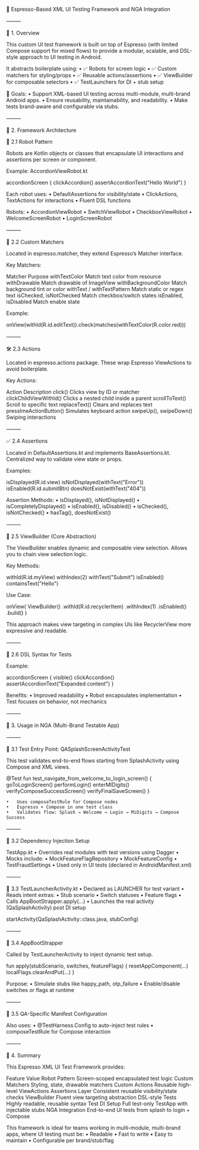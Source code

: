 📄 Espresso-Based XML UI Testing Framework and NGA Integration

⸻

🔹 1. Overview

This custom UI test framework is built on top of Espresso (with limited Compose support for mixed flows) to provide a modular, scalable, and DSL-style approach to UI testing in Android.

It abstracts boilerplate using:
	•	✅ Robots for screen logic
	•	✅ Custom matchers for styling/props
	•	✅ Reusable actions/assertions
	•	✅ ViewBuilder for composable selectors
	•	✅ TestLaunchers for DI + stub setup

🔧 Goals:
	•	Support XML-based UI testing across multi-module, multi-brand Android apps.
	•	Ensure reusability, maintainability, and readability.
	•	Make tests brand-aware and configurable via stubs.

⸻

🔹 2. Framework Architecture

🧱 2.1 Robot Pattern

Robots are Kotlin objects or classes that encapsulate UI interactions and assertions per screen or component.

Example: AccordionViewRobot.kt

accordionScreen {
    clickAccordion()
    assertAccordionText("Hello World")
}

Each robot uses:
	•	DefaultAssertions for visibility/state
	•	ClickActions, TextActions for interactions
	•	Fluent DSL functions

Robots:
	•	AccordionViewRobot
	•	SwitchViewRobot
	•	CheckboxViewRobot
	•	WelcomeScreenRobot
	•	LoginScreenRobot

⸻

🧩 2.2 Custom Matchers

Located in espresso.matcher, they extend Espresso’s Matcher<View> interface.

Key Matchers:

Matcher	Purpose
withTextColor	Match text color from resource
withDrawable	Match drawable of ImageView
withBackgroundColor	Match background tint or color
withText / withTextPattern	Match static or regex text
isChecked, isNotChecked	Match checkbox/switch states
isEnabled, isDisabled	Match enable state

Example:

onView(withId(R.id.editText)).check(matches(withTextColor(R.color.red)))


⸻

🛠️ 2.3 Actions

Located in espresso.actions package. These wrap Espresso ViewActions to avoid boilerplate.

Key Actions:

Action	Description
click()	Clicks view by ID or matcher
clickChildViewWithId()	Clicks a nested child inside a parent
scrollToText()	Scroll to specific text
replaceText()	Clears and replaces text
pressImeActionButton()	Simulates keyboard action
swipeUp(), swipeDown()	Swiping interactions


⸻

✅ 2.4 Assertions

Located in DefaultAssertions.kt and implements BaseAssertions.kt. Centralized way to validate view state or props.

Examples:

isDisplayed(R.id.view)
isNotDisplayed(withText("Error"))
isEnabled(R.id.submitBtn)
doesNotExist(withText("404"))

Assertion Methods:
	•	isDisplayed(), isNotDisplayed()
	•	isCompletelyDisplayed()
	•	isEnabled(), isDisabled()
	•	isChecked(), isNotChecked()
	•	hasTag(), doesNotExist()

⸻

🧰 2.5 ViewBuilder (Core Abstraction)

The ViewBuilder enables dynamic and composable view selection. Allows you to chain view selection logic.

Key Methods:

withId(R.id.myView)
withIndex(2)
withText("Submit")
isEnabled()
containsText("Hello")

Use Case:

onView(
    ViewBuilder()
        .withId(R.id.recyclerItem)
        .withIndex(1)
        .isEnabled()
        .build()
)

This approach makes view targeting in complex UIs like RecyclerView more expressive and readable.

⸻

🧪 2.6 DSL Syntax for Tests

Example:

accordionScreen {
    visible()
    clickAccordion()
    assertAccordionText("Expanded content")
}

Benefits:
	•	Improved readability
	•	Robot encapsulates implementation
	•	Test focuses on behavior, not mechanics

⸻

🔹 3. Usage in NGA (Multi-Brand Testable App)

⸻

🚀 3.1 Test Entry Point: QASplashScreenActivityTest

This test validates end-to-end flows starting from SplashActivity using Compose and XML views.

@Test
fun test_navigate_from_welcome_to_login_screen() {
    goToLoginScreen()
    performLogin()
    enterMIDigits()
    verifyComposeSuccessScreen()
    verifyFinalSaveScreen()
}

	•	Uses composeTestRule for Compose nodes
	•	Espresso + Compose in one test class
	•	Validates flow: Splash → Welcome → Login → MiDigits → Compose Success

⸻

🧠 3.2 Dependency Injection Setup

TestApp.kt
	•	Overrides real modules with test versions using Dagger
	•	Mocks include:
	•	MockFeatureFlagRepository
	•	MockFeatureConfig
	•	TestFraudSettings
	•	Used only in UI tests (declared in AndroidManifest.xml)

<application
    android:name="com.mobile.app.TestApp"
    tools:replace="android:name">


⸻

🧾 3.3 TestLauncherActivity.kt
	•	Declared as LAUNCHER for test variant
	•	Reads intent extras:
	•	Stub scenario
	•	Switch statuses
	•	Feature flags
	•	Calls AppBootStrapper.apply(...)
	•	Launches the real activity (QaSplashActivity) post DI setup

startActivity(QaSplashActivity::class.java, stubConfig)


⸻

🧪 3.4 AppBootStrapper

Called by TestLauncherActivity to inject dynamic test setup.

fun apply(stubScenario, switches, featureFlags) {
    resetAppComponent(...)
    localFlags.clearAndPut(...)
}

Purpose:
	•	Simulate stubs like happy_path, otp_failure
	•	Enable/disable switches or flags at runtime

⸻

📲 3.5 QA-Specific Manifest Configuration

<activity
    android:name=".quicklaunch.activity.TestLauncherActivity"
    android:exported="true">
    <intent-filter>
        <action android:name="android.intent.action.MAIN" />
        <category android:name="android.intent.category.LAUNCHER" />
    </intent-filter>
</activity>

Also uses:
	•	@TestHarness.Config to auto-inject test rules
	•	composeTestRule for Compose interaction

⸻

🔹 4. Summary

This Espresso XML UI Test Framework provides:

Feature	Value
Robot Pattern	Screen-scoped encapsulated test logic
Custom Matchers	Styling, state, drawable matchers
Custom Actions	Reusable high-level ViewActions
Assertions Layer	Consistent reusable visibility/state checks
ViewBuilder	Fluent view targeting abstraction
DSL-style Tests	Highly readable, reusable syntax
Test DI Setup	Full test-only TestApp with injectable stubs
NGA Integration	End-to-end UI tests from splash to login + Compose

This framework is ideal for teams working in multi-module, multi-brand apps, where UI testing must be:
	•	Readable
	•	Fast to write
	•	Easy to maintain
	•	Configurable per brand/stub/flag